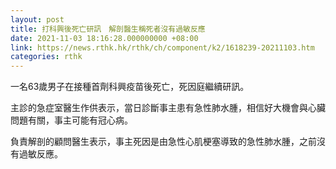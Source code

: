 ```yaml
---
layout: post
title: 打科興後死亡研訊　解剖醫生稱死者沒有過敏反應
date: 2021-11-03 18:16:28.000000000 +08:00
link: https://news.rthk.hk/rthk/ch/component/k2/1618239-20211103.htm
categories: rthk
---
```


一名63歲男子在接種首劑科興疫苗後死亡，死因庭繼續研訊。

主診的急症室醫生作供表示，當日診斷事主患有急性肺水腫，相信好大機會與心臟問題有關，事主可能有冠心病。

負責解剖的顧問醫生表示，事主死因是由急性心肌梗塞導致的急性肺水腫，之前沒有過敏反應。
